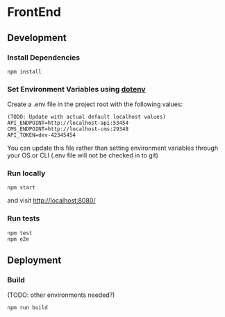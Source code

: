 # FrontEnd

## Development

### Install Dependencies

```
npm install
```

### Set Environment Variables using [dotenv](https://github.com/bkeepers/dotenv)

Create a .env file in the project root with the following values:
```
(TODO: Update with actual default localhost values)
API_ENDPOINT=http://localhost-api:53454
CMS_ENDPOINT=http://localhost-cms:29348
API_TOKEN=dev-42345454
```

You can update this file rather than setting environment variables through your OS or CLI (.env file will not be checked in to git)

### Run locally

```
npm start
```

and visit [http://localhost:8080/](http://localhost:8080/)

### Run tests

```
npm test
npm e2e
```

## Deployment

### Build

(TODO: other environments needed?)
```
npm run build
```
